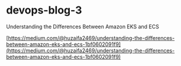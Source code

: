 # devops-blog-3
Understanding the Differences Between Amazon EKS and ECS

[https://medium.com/@huzaifa2469/understanding-the-differences-between-amazon-eks-and-ecs-1bf0602091f9](https://medium.com/@huzaifa2469/understanding-the-differences-between-amazon-eks-and-ecs-1bf0602091f9)
